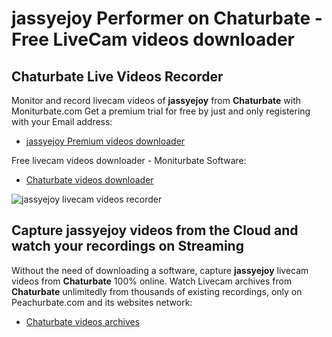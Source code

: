 # jassyejoy Performer on Chaturbate - Free LiveCam videos downloader

## Chaturbate Live Videos Recorder

Monitor and record livecam videos of **jassyejoy** from **Chaturbate** with Moniturbate.com
Get a premium trial for free by just and only registering with your Email address:
* [jassyejoy Premium videos downloader](https://moniturbate.com/request-demo-licence-key.html)

Free livecam videos downloader - Moniturbate Software:
* [Chaturbate videos downloader](https://moniturbate.com/moniturbate-download-software.html)

![jassyejoy livecam videos recorder](https://peachurnet.com/templates/moniturbate-software.png)


## Capture jassyejoy videos from the Cloud and watch your recordings on Streaming

Without the need of downloading a software, capture **jassyejoy** livecam videos from **Chaturbate** 100% online.
Watch Livecam archives from **Chaturbate** unlimitedly from thousands of existing recordings, only on Peachurbate.com and its websites network:
* [Chaturbate videos archives](https://peachurnet.com/)